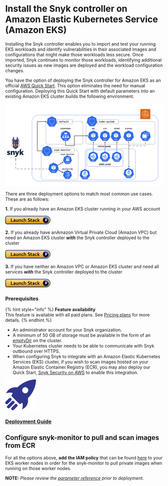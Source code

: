 # Install the Snyk controller on Amazon Elastic Kubernetes Service \(Amazon EKS\)

Installing the Snyk controller enables you to import and test your running EKS workloads and identify vulnerabilities in their associated images and configurations that might make those workloads less secure. Once imported, Snyk continues to monitor those workloads, identifying additional security issues as new images are deployed and the workload configuration changes.

You have the option of deploying the Snyk controller for Amazon EKS as an official [AWS Quick Start](https://github.com/aws-quickstart/quickstart-eks-snyk). This option eliminates the need for manual configuration. Deploying this Quick Start with default parameters into an existing Amazon EKS cluster builds the following environment.

![](../../../.gitbook/assets/architecture.png)

There are three deployment options to match most common use cases. These are as follows:

**1.** If you already have an Amazon EKS cluster running in your AWS account

[![cloudformation-launch-stack.png - REPLACE THIS IMAGE - ZENDESK IMAGE - UPDATE ME!](../../../.gitbook/assets/cloudformation-launch-stack.png)](https://us-east-2.console.aws.amazon.com/cloudformation/home?region=us-east-2\#/stacks/create/template?stackName=Snyk-EKS&templateURL=https://aws-quickstart.s3.us-east-1.amazonaws.com/quickstart-amazon-eks/submodules/quickstart-eks-snyk/templates/eks-snyk.template.yaml)

**2.** If you already have anAmazon Virtual Private Cloud \(Amazon VPC\) but need an Amazon EKS cluster _**with**_ the Snyk controller deployed to the cluster

[![cloudformation-launch-stack.png - REPLACE THIS IMAGE - ZENDESK IMAGE - UPDATE ME!](../../../.gitbook/assets/cloudformation-launch-stack.png)](https://us-east-2.console.aws.amazon.com/cloudformation/home?region=us-east-2\#/stacks/create/template?stackName=Amazon-EKS-with-Snyk&templateURL=https://aws-quickstart.s3.us-east-1.amazonaws.com/quickstart-amazon-eks/templates/amazon-eks-master-existing-vpc.template.yaml)

**3.** If you have neither an Amazon VPC or Amazon EKS cluster and need all services _**with**_ the Snyk controller deployed to the cluster

[![cloudformation-launch-stack.png - REPLACE THIS IMAGE - ZENDESK IMAGE - UPDATE ME!](../../../.gitbook/assets/cloudformation-launch-stack.png)](https://us-east-2.console.aws.amazon.com/cloudformation/home?region=us-east-2\#/stacks/create/template?stackName=Amazon-EKS-with-Snyk&templateURL=https://aws-quickstart.s3.us-east-1.amazonaws.com/quickstart-amazon-eks/templates/amazon-eks-master-existing-vpc.template.yaml)

### **Prerequisites**

{% hint style="info" %}
**Feature availability**  
This feature is available with all paid plans. See [Pricing plans](https://snyk.io/plans/) for more details.
{% endhint %}

* An administrator account for your Snyk organization.
* A minimum of 50 GB of storage must be available in the form of an [emptyDir](https://kubernetes.io/docs/concepts/storage/volumes/#emptydir) on the cluster.
* Your Kubernetes cluster needs to be able to communicate with Snyk outbound over HTTPS.
* When configuring Snyk to integrate with an Amazon Elastic Kubernetes Services \(EKS\) cluster, if you wish to scan images hosted on your Amazon Elastic Container Registry \(ECR\), you may also deploy our Quick Start, [Snyk Security on AWS](https://aws.amazon.com/quickstart/architecture/snyk-security/) to enable this integration.

![](../../../.gitbook/assets/snyk_rocket.png)

### [Deployment Guide](https://aws-quickstart.github.io/quickstart-eks-snyk/)

## Configure snyk-monitor to pull and scan images from ECR

For all the options above, **add** **the IAM policy** that can be found [here](https://docs.aws.amazon.com/AmazonECR/latest/userguide/ECR_on_EKS.html) to your EKS worker nodes in order for the snyk-monitor to pull private images when running on those worker nodes.

**NOTE:** _Please review the_ [_parameter reference_](https://github.com/aws-quickstart/quickstart-eks-snyk#parameter-reference) _prior to deployment._

